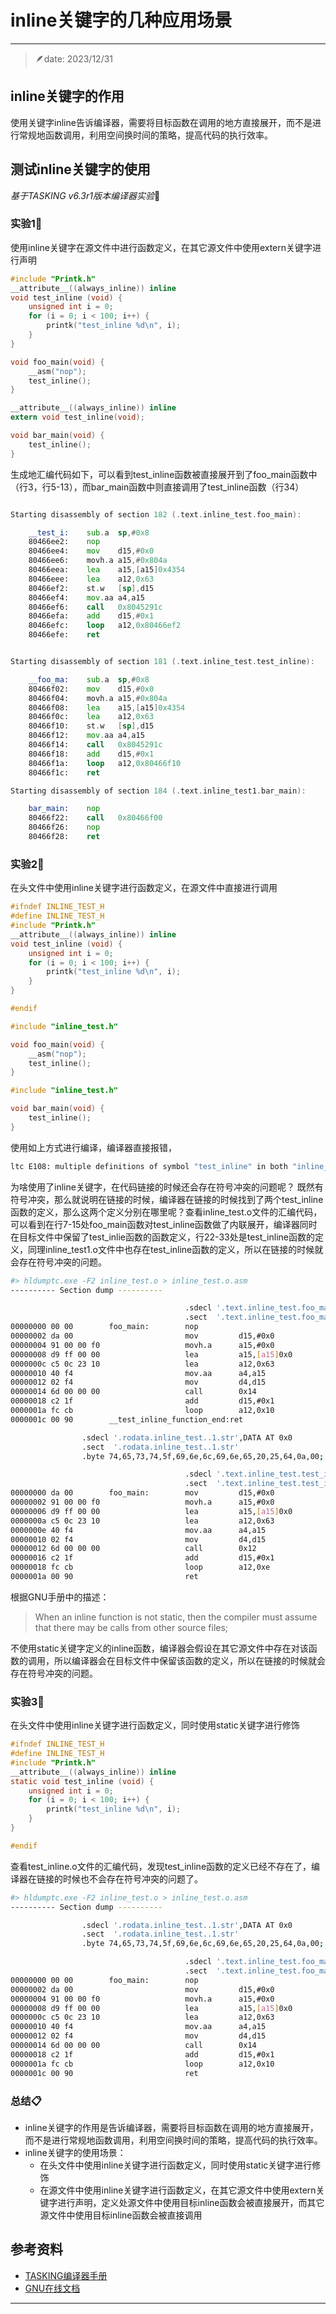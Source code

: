 # inline关键字的几种应用场景
---
> 🪶date: 2023/12/31  

## inline关键字的作用
使用关键字inline告诉编译器，需要将目标函数在调用的地方直接展开，而不是进行常规地函数调用，利用空间换时间的策略，提高代码的执行效率。

## 测试inline关键字的使用
*基于TASKING v6.3r1版本编译器实验*🚧

### 实验1🍥
使用inline关键字在源文件中进行函数定义，在其它源文件中使用extern关键字进行声明

```c title="inline_test.c" linenums="1"
#include "Printk.h"
__attribute__((always_inline)) inline
void test_inline (void) {
    unsigned int i = 0;
    for (i = 0; i < 100; i++) {
        printk("test_inline %d\n", i);
    }
}

void foo_main(void) {
    __asm("nop");
    test_inline();
}
```
```c title="inline_test1.c" linenums="1"
__attribute__((always_inline)) inline
extern void test_inline(void);

void bar_main(void) {
    test_inline();
}
```
生成地汇编代码如下，可以看到test_inline函数被直接展开到了foo_main函数中（行3，行5-13），而bar_main函数中则直接调用了test_inline函数（行34）

```asm title="inline_test.s" linenums="1" hl_lines="3 5-13 19-29 34"

Starting disassembly of section 182 (.text.inline_test.foo_main):

	__test_i:	 sub.a	sp,#0x8
	80466ee2:	 nop
	80466ee4:	 mov	d15,#0x0
	80466ee6:	 movh.a	a15,#0x804a
	80466eea:	 lea	a15,[a15]0x4354
	80466eee:	 lea	a12,0x63
	80466ef2:	 st.w	[sp],d15
	80466ef4:	 mov.aa	a4,a15
	80466ef6:	 call	0x8045291c
	80466efa:	 add	d15,#0x1
	80466efc:	 loop	a12,0x80466ef2
	80466efe:	 ret


Starting disassembly of section 181 (.text.inline_test.test_inline):

	__foo_ma:	 sub.a	sp,#0x8
	80466f02:	 mov	d15,#0x0
	80466f04:	 movh.a	a15,#0x804a
	80466f08:	 lea	a15,[a15]0x4354
	80466f0c:	 lea	a12,0x63
	80466f10:	 st.w	[sp],d15
	80466f12:	 mov.aa	a4,a15
	80466f14:	 call	0x8045291c
	80466f18:	 add	d15,#0x1
	80466f1a:	 loop	a12,0x80466f10
	80466f1c:	 ret

Starting disassembly of section 184 (.text.inline_test1.bar_main):

	bar_main:	 nop
	80466f22:	 call	0x80466f00
	80466f26:	 nop
	80466f28:	 ret

```
### 实验2🍥
在头文件中使用inline关键字进行函数定义，在源文件中直接进行调用

```c title="inline_test.h" linenums="1"
#ifndef INLINE_TEST_H
#define INLINE_TEST_H
#include "Printk.h"
__attribute__((always_inline)) inline
void test_inline (void) {
    unsigned int i = 0;
    for (i = 0; i < 100; i++) {
        printk("test_inline %d\n", i);
    }
}

#endif
```
```c title="inline_test.c" linenums="1"
#include "inline_test.h"

void foo_main(void) {
    __asm("nop");
    test_inline();
}
```
```c title="inline_test1.c" linenums="1"
#include "inline_test.h"

void bar_main(void) {
    test_inline();
}
```
使用如上方式进行编译，编译器直接报错，
    
```bash title="编译报错信息"
ltc E108: multiple definitions of symbol "test_inline" in both "inline_test1.o" and "inline_test.o"
```
为啥使用了inline关键字，在代码链接的时候还会存在符号冲突的问题呢？
既然有符号冲突，那么就说明在链接的时候，编译器在链接的时候找到了两个test_inline函数的定义，那么这两个定义分别在哪里呢？查看inline_test.o文件的汇编代码，可以看到在行7-15处foo_main函数对test_inline函数做了内联展开，编译器同时在目标文件中保留了test_inlie函数的函数定义，行22-33处是test_inline函数的定义，同理inline_test1.o文件中也存在test_inline函数的定义，所以在链接的时候就会存在符号冲突的问题。
```bash title="查康inline_test.o文件" linenums="1" hl_lines="7-15 22-33"
#> hldumptc.exe -F2 inline_test.o > inline_test.o.asm
---------- Section dump ----------

                                       .sdecl '.text.inline_test.foo_main', CODE AT 0x0
                                       .sect  '.text.inline_test.foo_main'
00000000 00 00        foo_main:        nop
00000002 da 00                         mov         d15,#0x0
00000004 91 00 00 f0                   movh.a      a15,#0x0
00000008 d9 ff 00 00                   lea         a15,[a15]0x0
0000000c c5 0c 23 10                   lea         a12,0x63
00000010 40 f4                         mov.aa      a4,a15
00000012 02 f4                         mov         d4,d15
00000014 6d 00 00 00                   call        0x14
00000018 c2 1f                         add         d15,#0x1
0000001a fc cb                         loop        a12,0x10
0000001c 00 90        __test_inline_function_end:ret

                .sdecl '.rodata.inline_test..1.str',DATA AT 0x0
                .sect  '.rodata.inline_test..1.str'
                .byte 74,65,73,74,5f,69,6e,6c,69,6e,65,20,25,64,0a,00; test_inline %d..

                                       .sdecl '.text.inline_test.test_inline', CODE AT 0x0
                                       .sect  '.text.inline_test.test_inline'
00000000 da 00        foo_main:        mov         d15,#0x0
00000002 91 00 00 f0                   movh.a      a15,#0x0
00000006 d9 ff 00 00                   lea         a15,[a15]0x0
0000000a c5 0c 23 10                   lea         a12,0x63
0000000e 40 f4                         mov.aa      a4,a15
00000010 02 f4                         mov         d4,d15
00000012 6d 00 00 00                   call        0x12
00000016 c2 1f                         add         d15,#0x1
00000018 fc cb                         loop        a12,0xe
0000001a 00 90                         ret
```
根据GNU手册中的描述：
> When an inline function is not static, then the compiler must assume that there may be calls from other source files;  

不使用static关键字定义的inline函数，编译器会假设在其它源文件中存在对该函数的调用，所以编译器会在目标文件中保留该函数的定义，所以在链接的时候就会存在符号冲突的问题。
### 实验3🍥
在头文件中使用inline关键字进行函数定义，同时使用static关键字进行修饰

```c title="inline_test.h" linenums="1"
#ifndef INLINE_TEST_H
#define INLINE_TEST_H
#include "Printk.h"
__attribute__((always_inline)) inline
static void test_inline (void) {
    unsigned int i = 0;
    for (i = 0; i < 100; i++) {
        printk("test_inline %d\n", i);
    }
}

#endif
```
查看test_inline.o文件的汇编代码，发现test_inline函数的定义已经不存在了，编译器在链接的时候也不会存在符号冲突的问题了。
```bash title="查康inline_test.o文件" linenums="1"
#> hldumptc.exe -F2 inline_test.o > inline_test.o.asm
---------- Section dump ----------

                .sdecl '.rodata.inline_test..1.str',DATA AT 0x0
                .sect  '.rodata.inline_test..1.str'
                .byte 74,65,73,74,5f,69,6e,6c,69,6e,65,20,25,64,0a,00; test_inline %d..

                                       .sdecl '.text.inline_test.foo_main', CODE AT 0x0
                                       .sect  '.text.inline_test.foo_main'
00000000 00 00        foo_main:        nop
00000002 da 00                         mov         d15,#0x0
00000004 91 00 00 f0                   movh.a      a15,#0x0
00000008 d9 ff 00 00                   lea         a15,[a15]0x0
0000000c c5 0c 23 10                   lea         a12,0x63
00000010 40 f4                         mov.aa      a4,a15
00000012 02 f4                         mov         d4,d15
00000014 6d 00 00 00                   call        0x14
00000018 c2 1f                         add         d15,#0x1
0000001a fc cb                         loop        a12,0x10
0000001c 00 90                         ret
```

### 总结📋
- inline关键字的作用是告诉编译器，需要将目标函数在调用的地方直接展开，而不是进行常规地函数调用，利用空间换时间的策略，提高代码的执行效率。
- inline关键字的使用场景：
    - 在头文件中使用inline关键字进行函数定义，同时使用static关键字进行修饰
    - 在源文件中使用inline关键字进行函数定义，在其它源文件中使用extern关键字进行声明，定义处源文件中使用目标inline函数会被直接展开，而其它源文件中使用目标inline函数会被直接调用

## 参考资料
- [TASKING编译器手册](https://www.tasking.com/support/tricore/ctc_user_guide_v6.2r1.pdf)
- [GNU在线文档](https://gcc.gnu.org/onlinedocs/gcc-6.1.0/gcc/Inline.html)

---